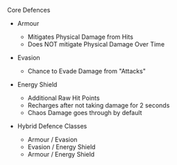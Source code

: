 Core Defences

- Armour
  - Mitigates Physical Damage from Hits
  - Does NOT mitigate Physical Damage Over Time

- Evasion
  - Chance to Evade Damage from "Attacks"

- Energy Shield
  - Additional Raw Hit Points
  - Recharges after not taking damage for 2 seconds
  - Chaos Damage goes through by default

- Hybrid Defence Classes
  - Armour / Evasion
  - Evasion / Energy Shield
  - Armour / Energy Shield

